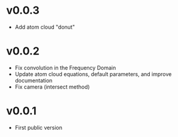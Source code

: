 # v0.0.3

- Add atom cloud "donut"

# v0.0.2

- Fix convolution in the Frequency Domain
- Update atom cloud equations, default parameters, and improve documentation
- Fix camera (intersect method)

# v0.0.1

- First public version
